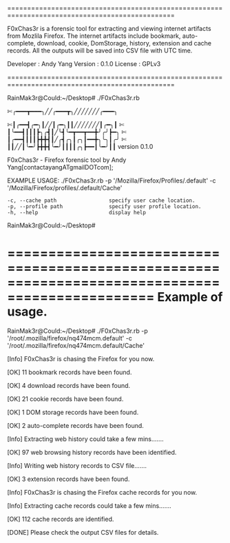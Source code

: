 ================================================================================================

F0xChas3r is a forensic tool for extracting and viewing internet artifacts from Mozlila Firefox. The internet artifacts 
include bookmark, auto-complete, download, cookie, DomStorage, history, extension and cache records. All the outputs will
be saved into CSV file with UTC time.

Developer : Andy Yang
Version : 0.1.0
License : GPLv3

================================================================================================

RainMak3r@Could:~/Desktop# ./F0xChas3r.rb 


 ✄╭━━━┳━━━╮╱╱╭━━━┳╮╱╱╱╱╱╱╱╭━━━╮
 
 ✄┃╭━━┫╭━╮┃╱╱┃╭━╮┃┃╱╱╱╱╱╱╱┃╭━╮┃
 ✄┃╰━━┫┃┃┃┣╮╭┫┃╱╰┫╰━┳━━┳━━╋╯╭╯┣━╮
 ✄┃╭━━┫┃┃┃┣╋╋┫┃╱╭┫╭╮┃╭╮┃━━╋╮╰╮┃╭╯
 ✄┃┃╱╱┃╰━╯┣╋╋┫╰━╯┃┃┃┃╭╮┣━━┃╰━╯┃┃  version 0.1.0
  
F0xChas3r - Firefox forensic tool by Andy Yang[contactayangATgmailDOTcom]; 

EXAMPLE USAGE:
     ./F0xChas3r.rb  -p '/Mozilla/Firefox/Profiles/<random text>.default' -c '/Mozilla/Firefox/profiles/<random text>.default/Cache'
  
    -c, --cache path                 specify user cache location.
    -p, --profile path               specify user profile location.
    -h, --help                       display help
RainMak3r@Could:~/Desktop# 


================================================================================================
Example of usage.
================================================================================================
RainMak3r@Could:~/Desktop# ./F0xChas3r.rb -p '/root/.mozilla/firefox/nq474mcm.default' -c '/root/.mozilla/firefox/nq474mcm.default/Cache'

[Info]  F0xChas3r is chasing the Firefox for you now.

[OK]	  11 bookmark records have been found.

[OK]	  4 download records have been found.

[OK]	  21 cookie records have been found.

[OK]  	1 DOM storage records have been found.

[OK]	  2 auto-complete records have been found.

[Info]	Extracting web history could take a few mins.......

[OK]	  97 web browsing history records have been identified.

[Info]	Writing web history records to CSV file.......

[OK]	  3 extension records have been found.

[Info]  F0xChas3r is chasing the Firefox cache records for you now.

[Info]  Extracting cache records could take a few mins.......

[OK]	  112 cache records are identified.

[DONE]	Please check the output CSV files for details.


